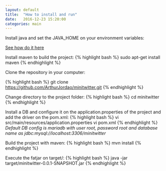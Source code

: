 ```yaml
---
layout: default
title:  "How to install and run"
date:   2016-12-23 15:20:00
categories: main
---
```


Install java and set the JAVA_HOME on your environment variables:

[See how do it here]

Install maven to build the project:
{% highlight bash %}
sudo apt-get install maven
{% endhighlight %}

Clone the repository in your computer:

{% highlight bash %}
git clone https://github.com/ArthurJordao/minitwitter.git
{% endhighlight %}

Change directory to the project folder:
{% highlight bash %}
cd minitwitter
{% endhighlight %}

Install a DB and configure it on the application.properties of the project and add the driver on the pom.xml:
{% highlight bash %}
vi src/main/resources/application.properties
vi pom.xml
{% endhighlight %}
*Default DB config is mariadb with user root, password root and database name as jdbc:mysql://localhost:3306/minitwitter*

Build the project with maven:
{% highlight bash %}
mvn install
{% endhighlight %}

Execute the fatjar on target/:
{% highlight bash %}
java -jar target/minitwitter-0.0.1-SNAPSHOT.jar
{% endhighlight %}

[See how do it here]: https://docs.oracle.com/javase/tutorial/essential/environment/paths.html